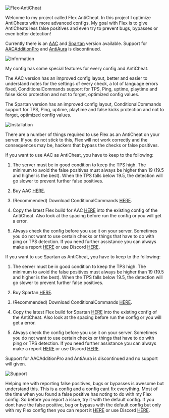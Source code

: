 ![Flex-AntiCheat](https://flex.itsmennyo.nl/images/flex-anticheat.png)

Welcome to my project called Flex AntiCheat. In this project I optimize AntiCheats with more advanced configs.
My goal with Flex is to give AntiCheats less false positives and even try to prevent bugs, bypasses or even better detection!

Currently there is an [AAC](https://github.com/ItsMennyo/Flex-AntiCheat/tree/master/AAC) and [Spartan](https://github.com/ItsMennyo/Flex-AntiCheat/tree/master/Spartan) version available. Support for [AACAdditionPro](https://github.com/ItsMennyo/Flex-AntiCheat/tree/master/AACAdditionPro) and [AntiAura](https://github.com/ItsMennyo/Flex-AntiCheat/tree/master/AntiAura) is discontinued.

![Information](https://flex.itsmennyo.nl/images/flex-information.png)

My config has some special features for every config and AntiCheat.

The AAC version has an improved config layout, better and easier to understand notes for the settings of every check, a lot of language errors fixed, ConditionalCommands support for TPS, Ping, uptime, playtime and false kicks protection and not to forget, optimized config values.

The Spartan version has an improved config layout, ConditionalCommands support for TPS, Ping, uptime, playtime and false kicks protection and not to forget, optimized config values.

![Installation](https://flex.itsmennyo.nl/images/flex-installation.png)

There are a number of things required to use Flex as an AntiCheat on your server. If you do not stick to this, Flex will not work correctly and the consequences may be, hackers that bypass the checks or false positives.

If you want to use AAC as AntiCheat, you have to keep to the following:

1. The server must be in good condition to keep the TPS high. The minimum to avoid the false positives must always be higher than 19 (19.5 and higher is the best). When the TPS falls below 19.5, the detection will go slower to prevent further false positives.

2. Buy AAC [HERE](https://bit.ly/FlexAACSpigot).

3. (Recommended) Download ConditionalCommands [HERE](https://bit.ly/FlexConditionalCommands).

4. Copy the latest Flex build for AAC [HERE](https://bit.ly/FlexAAC4Latest) into the existing config of the AntiCheat. Also look at the spacing before run the config or you will get a error.

5. Always check the config before you use it on your server. Sometimes you do not want to use certain checks or things that have to do with ping or TPS detection. If you need further assistance you can always make a report [HERE](https://bit.ly/FlexReports) or use Discord [HERE](https://bit.ly/FlexDiscord).

If you want to use Spartan as AntiCheat, you have to keep to the following:

1. The server must be in good condition to keep the TPS high. The minimum to avoid the false positives must always be higher than 19 (19.5 and higher is the best). When the TPS falls below 19.5, the detection will go slower to prevent further false positives.

2. Buy Spartan [HERE](https://bit.ly/FlexSpartanSpigot).

3. (Recommended) Download ConditionalCommands [HERE](https://bit.ly/FlexConditionalCommands).

4. Copy the latest Flex build for Spartan [HERE](https://bit.ly/FlexSpartanBuildLatest) into the existing config of the AntiCheat. Also look at the spacing before run the config or you will get a error.

5. Always check the config before you use it on your server. Sometimes you do not want to use certain checks or things that have to do with ping or TPS detection. If you need further assistance you can always make a report [HERE](https://bit.ly/FlexReports) or use Discord [HERE](https://bit.ly/FlexDiscord).

Support for AACAdditionPro and AntiAura is discontinued and no support will given.

![Support](https://flex.itsmennyo.nl/images/flex-support.png)

Helping me with reporting false positives, bugs or bypasses is awesome but understand this. This is a config and a config cant fix everything. Most of the time when you found a false positive has noting to do with my Flex config. So before you report a issue, try it with the default config. If you dont have the false positive, bug or bypass with the default config but only with my Flex config then you can report it [HERE](https://bit.ly/FlexReports) or use Discord [HERE](https://bit.ly/FlexDiscord).

